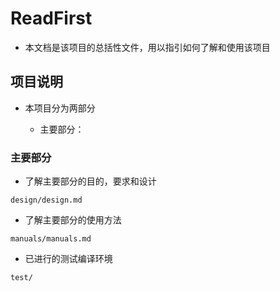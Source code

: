 # ReadFirst

- 本文档是该项目的总括性文件，用以指引如何了解和使用该项目

## 项目说明

- 本项目分为两部分

  - 主要部分：

### 主要部分

- 了解主要部分的目的，要求和设计
```
design/design.md
```
- 了解主要部分的使用方法
```
manuals/manuals.md
```

- 已进行的测试编译环境
```
test/
```
